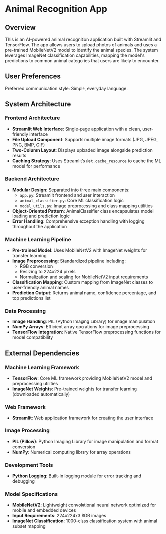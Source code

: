 # Animal Recognition App

## Overview

This is an AI-powered animal recognition application built with Streamlit and TensorFlow. The app allows users to upload photos of animals and uses a pre-trained MobileNetV2 model to identify the animal species. The system leverages ImageNet classification capabilities, mapping the model's predictions to common animal categories that users are likely to encounter.

## User Preferences

Preferred communication style: Simple, everyday language.

## System Architecture

### Frontend Architecture
- **Streamlit Web Interface**: Single-page application with a clean, user-friendly interface
- **File Upload Component**: Supports multiple image formats (JPG, JPEG, PNG, BMP, GIF)
- **Two-Column Layout**: Displays uploaded image alongside prediction results
- **Caching Strategy**: Uses Streamlit's `@st.cache_resource` to cache the ML model for performance

### Backend Architecture
- **Modular Design**: Separated into three main components:
  - `app.py`: Streamlit frontend and user interaction
  - `animal_classifier.py`: Core ML classification logic
  - `model_utils.py`: Image preprocessing and class mapping utilities
- **Object-Oriented Pattern**: AnimalClassifier class encapsulates model loading and prediction logic
- **Error Handling**: Comprehensive exception handling with logging throughout the application

### Machine Learning Pipeline
- **Pre-trained Model**: Uses MobileNetV2 with ImageNet weights for transfer learning
- **Image Preprocessing**: Standardized pipeline including:
  - RGB conversion
  - Resizing to 224x224 pixels
  - Normalization and scaling for MobileNetV2 input requirements
- **Classification Mapping**: Custom mapping from ImageNet classes to user-friendly animal names
- **Prediction Output**: Returns animal name, confidence percentage, and top predictions list

### Data Processing
- **Image Handling**: PIL (Python Imaging Library) for image manipulation
- **NumPy Arrays**: Efficient array operations for image preprocessing
- **TensorFlow Integration**: Native TensorFlow preprocessing functions for model compatibility

## External Dependencies

### Machine Learning Framework
- **TensorFlow**: Core ML framework providing MobileNetV2 model and preprocessing utilities
- **ImageNet Weights**: Pre-trained weights for transfer learning (downloaded automatically)

### Web Framework
- **Streamlit**: Web application framework for creating the user interface

### Image Processing
- **PIL (Pillow)**: Python Imaging Library for image manipulation and format conversion
- **NumPy**: Numerical computing library for array operations

### Development Tools
- **Python Logging**: Built-in logging module for error tracking and debugging

### Model Specifications
- **MobileNetV2**: Lightweight convolutional neural network optimized for mobile and embedded devices
- **Input Requirements**: 224x224x3 RGB images
- **ImageNet Classification**: 1000-class classification system with animal subset mapping